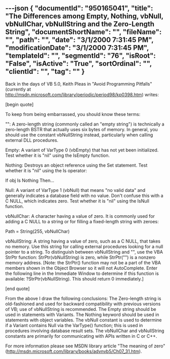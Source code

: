 ---json
{
  "documentId": "950165041",
  "title": "The Differences among Empty, Nothing, vbNull, vbNullChar, vbNullString and the Zero-Length String",
  "documentShortName": "",
  "fileName": "",
  "path": "",
  "date": "3/1/2000 7:31:45 PM",
  "modificationDate": "3/1/2000 7:31:45 PM",
  "templateId": "",
  "segmentId": "76",
  "isRoot": "False",
  "isActive": "True",
  "sortOrdinal": "",
  "clientId": "",
  "tag": ""
}
---

Back in the days of VB 5.0, Keith Pleas in &quot;Avoid Programming Pitfalls&quot; (currently at http://msdn.microsoft.com/library/periodic/period98/kp0398.htm) writes:

[begin quote]

To keep from being embarrassed, you should know these terms:

&quot;&quot;: A zero-length string (commonly called an &quot;empty string&quot;) is technically a zero-length BSTR that actually uses six bytes of memory. In general, you should use the constant vbNullString instead, particularly when calling external DLL procedures.

Empty: A variant of VarType 0 (vbEmpty) that has not yet been initialized. Test whether it is &quot;nil&quot; using the IsEmpty function.

Nothing: Destroys an object reference using the Set statement. Test whether it is &quot;nil&quot; using the Is operator:

If obj Is Nothing Then...

Null: A variant of VarType 1 (vbNull) that means &quot;no valid data&quot; and generally indicates a database field with no value. Don't confuse this with a C NULL, which indicates zero. Test whether it is &quot;nil&quot; using the IsNull function.

vbNullChar: A character having a value of zero. It is commonly used for adding a C NULL to a string or for filling a fixed-length string with zeroes:

Path = String(255, vbNullChar)

vbNullString: A string having a value of zero, such as a C NULL, that takes no memory. Use this string for calling external procedures looking for a null pointer to a string. To distinguish between vbNullString and &quot;&quot;, use the VBA StrPtr function: StrPtr(vbNullString) is zero, while StrPtr(&quot;&quot;) is a nonzero memory address. [Note: the StrPtr() function may not be a part of the VBA members shown in the Object Browser so it will not AutoComplete. Enter the following line in the Immediate Window to determine if this function is available: ?StrPtr(vbNullString). This should return 0 immediately.]

[end quote]

From the above I draw the following conclusions: The Zero-length string is old-fashioned and used for backward compatibility with previous versions of VB; use of vbNullString is recommended. The Empty string should be used in statements with Variants. The Nothing keyword should be used in statements with object variables. The vbNull constant is used to determine if a Variant contains Null via the VarType() function; this is used in procedures involving database result sets. The vbNullChar and vbNullString constants are primarily for communicating with APIs written in C or C++.

For more information please see MSDN library article &quot;The meaning of zero&quot; (http://msdn.microsoft.com/library/books/advnvb5/Ch07_31.htm).

